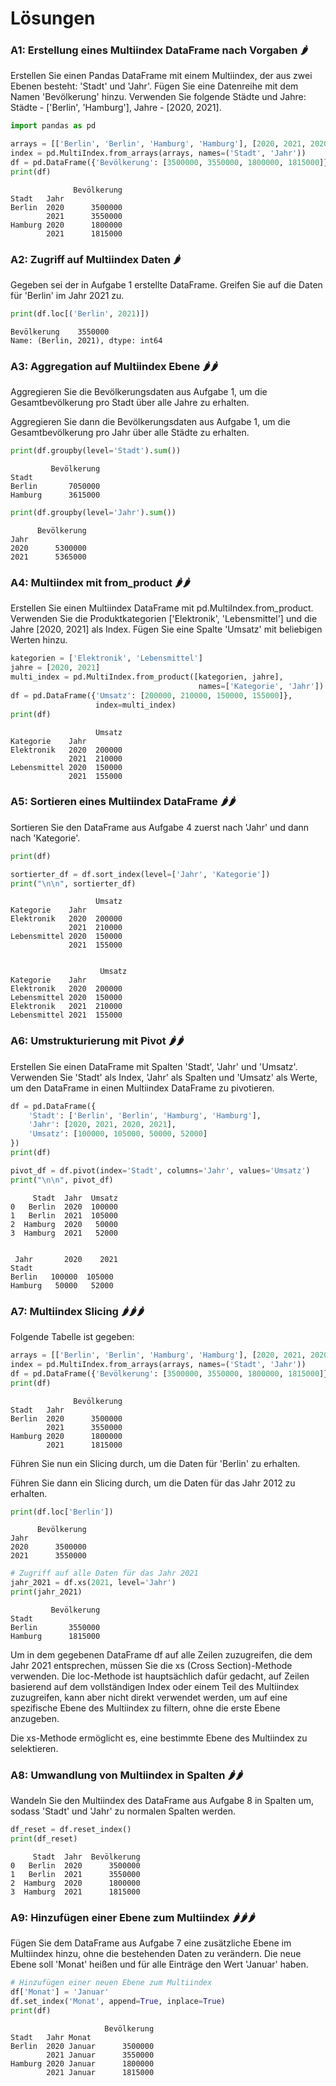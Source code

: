 # Lösungen

### A1: Erstellung eines Multiindex DataFrame nach Vorgaben 🌶️

Erstellen Sie einen Pandas DataFrame mit einem Multiindex, der aus zwei Ebenen besteht: 'Stadt' und 'Jahr'. Fügen Sie eine Datenreihe mit dem Namen 'Bevölkerung' hinzu. Verwenden Sie folgende Städte und Jahre: Städte - ['Berlin', 'Hamburg'], Jahre - [2020, 2021].


```python
import pandas as pd

arrays = [['Berlin', 'Berlin', 'Hamburg', 'Hamburg'], [2020, 2021, 2020, 2021]]
index = pd.MultiIndex.from_arrays(arrays, names=('Stadt', 'Jahr'))
df = pd.DataFrame({'Bevölkerung': [3500000, 3550000, 1800000, 1815000]}, index=index)
print(df)
```

                  Bevölkerung
    Stadt   Jahr             
    Berlin  2020      3500000
            2021      3550000
    Hamburg 2020      1800000
            2021      1815000


### A2: Zugriff auf Multiindex Daten 🌶️

Gegeben sei der in Aufgabe 1 erstellte DataFrame. Greifen Sie auf die Daten für 'Berlin' im Jahr 2021 zu.


```python
print(df.loc[('Berlin', 2021)])
```

    Bevölkerung    3550000
    Name: (Berlin, 2021), dtype: int64


### A3: Aggregation auf Multiindex Ebene 🌶️🌶️

Aggregieren Sie die Bevölkerungsdaten aus Aufgabe 1, um die Gesamtbevölkerung pro Stadt über alle Jahre zu erhalten.

Aggregieren Sie dann die Bevölkerungsdaten aus Aufgabe 1, um die Gesamtbevölkerung pro Jahr über alle Städte zu erhalten.


```python
print(df.groupby(level='Stadt').sum())
```

             Bevölkerung
    Stadt               
    Berlin       7050000
    Hamburg      3615000



```python
print(df.groupby(level='Jahr').sum())
```

          Bevölkerung
    Jahr             
    2020      5300000
    2021      5365000


### A4: Multiindex mit from_product 🌶️🌶️

Erstellen Sie einen Multiindex DataFrame mit pd.MultiIndex.from_product. Verwenden Sie die Produktkategorien ['Elektronik', 'Lebensmittel'] und die Jahre [2020, 2021] als Index. Fügen Sie eine Spalte 'Umsatz' mit beliebigen Werten hinzu.


```python
kategorien = ['Elektronik', 'Lebensmittel']
jahre = [2020, 2021]
multi_index = pd.MultiIndex.from_product([kategorien, jahre],
                                          names=['Kategorie', 'Jahr'])
df = pd.DataFrame({'Umsatz': [200000, 210000, 150000, 155000]},
                   index=multi_index)
print(df)
```

                       Umsatz
    Kategorie    Jahr        
    Elektronik   2020  200000
                 2021  210000
    Lebensmittel 2020  150000
                 2021  155000


### A5: Sortieren eines Multiindex DataFrame 🌶️🌶️

Sortieren Sie den DataFrame aus Aufgabe 4 zuerst nach 'Jahr' und dann nach 'Kategorie'.


```python
print(df)

sortierter_df = df.sort_index(level=['Jahr', 'Kategorie'])
print("\n\n", sortierter_df)
```

                       Umsatz
    Kategorie    Jahr        
    Elektronik   2020  200000
                 2021  210000
    Lebensmittel 2020  150000
                 2021  155000
    
    
                        Umsatz
    Kategorie    Jahr        
    Elektronik   2020  200000
    Lebensmittel 2020  150000
    Elektronik   2021  210000
    Lebensmittel 2021  155000


### A6: Umstrukturierung mit Pivot 🌶️🌶️

Erstellen Sie einen DataFrame mit Spalten 'Stadt', 'Jahr' und 'Umsatz'. Verwenden Sie 'Stadt' als Index, 'Jahr' als Spalten und 'Umsatz' als Werte, um den DataFrame in einen Multiindex DataFrame zu pivotieren.


```python
df = pd.DataFrame({
    'Stadt': ['Berlin', 'Berlin', 'Hamburg', 'Hamburg'],
    'Jahr': [2020, 2021, 2020, 2021],
    'Umsatz': [100000, 105000, 50000, 52000]
})
print(df)

pivot_df = df.pivot(index='Stadt', columns='Jahr', values='Umsatz')
print("\n\n", pivot_df)

```

         Stadt  Jahr  Umsatz
    0   Berlin  2020  100000
    1   Berlin  2021  105000
    2  Hamburg  2020   50000
    3  Hamburg  2021   52000
    
    
     Jahr       2020    2021
    Stadt                  
    Berlin   100000  105000
    Hamburg   50000   52000


### A7: Multiindex Slicing 🌶️🌶️🌶️

Folgende Tabelle ist gegeben:


```python
arrays = [['Berlin', 'Berlin', 'Hamburg', 'Hamburg'], [2020, 2021, 2020, 2021]]
index = pd.MultiIndex.from_arrays(arrays, names=('Stadt', 'Jahr'))
df = pd.DataFrame({'Bevölkerung': [3500000, 3550000, 1800000, 1815000]}, index=index)
print(df)
```

                  Bevölkerung
    Stadt   Jahr             
    Berlin  2020      3500000
            2021      3550000
    Hamburg 2020      1800000
            2021      1815000


Führen Sie nun ein Slicing durch, um die Daten für 'Berlin' zu erhalten.

Führen Sie dann ein Slicing durch, um die Daten für das Jahr 2012 zu erhalten.


```python
print(df.loc['Berlin'])
```

          Bevölkerung
    Jahr             
    2020      3500000
    2021      3550000



```python
# Zugriff auf alle Daten für das Jahr 2021
jahr_2021 = df.xs(2021, level='Jahr')
print(jahr_2021)
```

             Bevölkerung
    Stadt               
    Berlin       3550000
    Hamburg      1815000


Um in dem gegebenen DataFrame df auf alle Zeilen zuzugreifen, die dem Jahr 2021 entsprechen, müssen Sie die xs (Cross Section)-Methode verwenden. Die loc-Methode ist hauptsächlich dafür gedacht, auf Zeilen basierend auf dem vollständigen Index oder einem Teil des Multiindex zuzugreifen, kann aber nicht direkt verwendet werden, um auf eine spezifische Ebene des Multiindex zu filtern, ohne die erste Ebene anzugeben.

Die xs-Methode ermöglicht es, eine bestimmte Ebene des Multiindex zu selektieren.

### A8: Umwandlung von Multiindex in Spalten 🌶️🌶️

Wandeln Sie den Multiindex des DataFrame aus Aufgabe 8 in Spalten um, sodass 'Stadt' und 'Jahr' zu normalen Spalten werden.


```python
df_reset = df.reset_index()
print(df_reset)
```

         Stadt  Jahr  Bevölkerung
    0   Berlin  2020      3500000
    1   Berlin  2021      3550000
    2  Hamburg  2020      1800000
    3  Hamburg  2021      1815000


### A9: Hinzufügen einer Ebene zum Multiindex 🌶️🌶️🌶️

Fügen Sie dem DataFrame aus Aufgabe 7 eine zusätzliche Ebene im Multiindex hinzu, ohne die bestehenden Daten zu verändern. Die neue Ebene soll 'Monat' heißen und für alle Einträge den Wert 'Januar' haben.


```python
# Hinzufügen einer neuen Ebene zum Multiindex
df['Monat'] = 'Januar'
df.set_index('Monat', append=True, inplace=True)
print(df)
```

                         Bevölkerung
    Stadt   Jahr Monat              
    Berlin  2020 Januar      3500000
            2021 Januar      3550000
    Hamburg 2020 Januar      1800000
            2021 Januar      1815000

